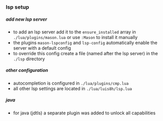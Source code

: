 ### lsp setup

##### add new lsp server
- to add an lsp server add it to the `ensure_installed` array in `./lua/plugins/mason.lua` or use `:Mason` to install it manually
- the plugins `mason-lspconfig` and `lsp-config` automatically enable the server with a default config
- to override this config create a file (named after the lsp server) in the `./lsp` directory

##### other configuration
- autocompletion is configured in `./lua/plugins/cmp.lua`
- all other lsp settings are located in `./lua/luis8h/lsp.lua`

##### java
- for java (jdtls) a separate plugin was added to unlock all capabilities
